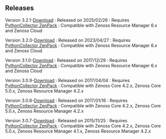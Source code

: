 Releases
--------

Version 3.2.1-<a rel="nofollow" class="external" href="https://delivery.zenoss.com/">Download</a>
:    Released on 2025/02/26
:    Requires <a href="/product/zenpacks/pythoncollector" title="ZenPack:PythonCollector">PythonCollector ZenPack</a>
:    Compatible with Zenoss Resource Manager 6.x and Zenoss Cloud

Version 3.2.0-<a rel="nofollow" class="external" href="https://delivery.zenoss.com/">Download</a>
:    Released on 2023/04/27
:    Requires <a href="/product/zenpacks/pythoncollector" title="ZenPack:PythonCollector">PythonCollector ZenPack</a>
:    Compatible with Zenoss Resource Manager 6.x and Zenoss Cloud

Version 3.1.0-<a rel="nofollow" class="external" href="https://delivery.zenoss.com/">Download</a>
:    Released on 2017/12/29
:    Requires <a href="/product/zenpacks/pythoncollector" title="ZenPack:PythonCollector">PythonCollector ZenPack</a>
:    Compatible with Zenoss Resource Manager 6.x and Zenoss Cloud

Version 3.0.9-<a rel="nofollow" class="external" href="http://wiki.zenoss.org/download/zenpacks/ZenPacks.zenoss.MySqlMonitor/3.0.9/ZenPacks.zenoss.MySqlMonitor-3.0.9.egg">Download</a>
:    Released on 2017/04/04
:    Requires <a href="/product/zenpacks/pythoncollector" title="ZenPack:PythonCollector">PythonCollector ZenPack</a>
:    Compatible with Zenoss Core 4.2.x, Zenoss Core 5.0.x, Zenoss Resource Manager 4.2.x

Version 3.0.8-<a rel="nofollow" class="external" href="http://wiki.zenoss.org/download/zenpacks/ZenPacks.zenoss.MySqlMonitor/3.0.8/ZenPacks.zenoss.MySqlMonitor-3.0.8.egg">Download</a>
:    Released on 2017/01/16
:    Requires <a href="/product/zenpacks/pythoncollector" title="ZenPack:PythonCollector">PythonCollector ZenPack</a>
:    Compatible with Zenoss Core 4.2.x, Zenoss Core 5.0.x, Zenoss Resource Manager 4.2.x

Version 3.0.7-<a rel="nofollow" class="external" href="http://wiki.zenoss.org/download/zenpacks/ZenPacks.zenoss.MySqlMonitor/3.0.7/ZenPacks.zenoss.MySqlMonitor-3.0.7.egg">Download</a>
:    Released on 2015/11/25
:    Requires <a href="/product/zenpacks/pythoncollector" title="ZenPack:PythonCollector">PythonCollector ZenPack</a>
:    Compatible with Zenoss Core 4.2.x, Zenoss Core 5.0.x, Zenoss Resource Manager 4.1.x, Zenoss Resource Manager 4.2.x

